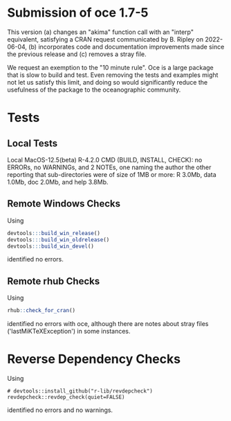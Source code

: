 # Submission of oce 1.7-5

This version (a) changes an "akima" function call with an "interp" equivalent,
satisfying a CRAN request communicated by B. Ripley on 2022-06-04, (b)
incorporates code and documentation improvements made since the previous
release and (c) removes a stray file.

We request an exemption to the "10 minute rule". Oce is a large package that is
slow to build and test. Even removing the tests and examples might not let us
satisfy this limit, and doing so would significantly reduce the usefulness of
the package to the oceanographic community.

# Tests

## Local Tests

Local MacOS-12.5(beta) R-4.2.0 CMD (BUILD, INSTALL, CHECK): no ERRORs, no
WARNINGs, and 2 NOTEs, one naming the author the other reporting that
sub-directories were of size of 1MB or more: R 3.0Mb, data 1.0Mb, doc 2.0Mb,
and help 3.8Mb.

## Remote Windows Checks

Using
```R
devtools:::build_win_release()
devtools:::build_win_oldrelease()
devtools:::build_win_devel()
```
identified no errors.

## Remote rhub Checks

Using
```R
rhub::check_for_cran()
```
identified no errors with oce, although there are notes about stray files
('lastMiKTeXException') in some instances.


# Reverse Dependency Checks

Using
```
# devtools::install_github("r-lib/revdepcheck")
revdepcheck::revdep_check(quiet=FALSE)
```
identified no errors and no warnings.

